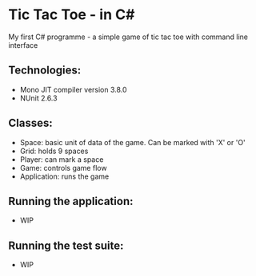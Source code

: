 Tic Tac Toe - in C#
===================

My first C# programme - a simple game of tic tac toe with command line interface

Technologies:
-------------
- Mono JIT compiler version 3.8.0
- NUnit 2.6.3

Classes:
--------
- Space: basic unit of data of the game. Can be marked with 'X' or 'O'
- Grid: holds 9 spaces
- Player: can mark a space
- Game: controls game flow
- Application: runs the game

Running the application:
------------------------
- WIP

Running the test suite:
-----------------------
- WIP